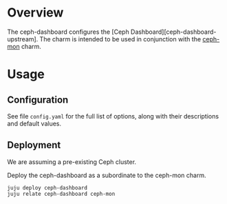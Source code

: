 # Overview

The ceph-dashboard configures the [Ceph Dashboard][ceph-dashboard-upstream].
The charm is intended to be used in conjunction with the
[ceph-mon][ceph-mon-charm] charm.

# Usage

## Configuration

See file `config.yaml` for the full list of options, along with their
descriptions and default values.

## Deployment

We are assuming a pre-existing Ceph cluster.

Deploy the ceph-dashboard as a subordinate to the ceph-mon charm.

    juju deploy ceph-dashboard
    juju relate ceph-dashboard ceph-mon


<!-- LINKS -->

[ceph-dashboard]: https://docs.ceph.com/en/latest/mgr/dashboard/
[ceph-mon-charm]: https://jaas.ai/ceph-mon
